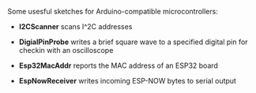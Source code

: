 Some usesful sketches for Arduino-compatible microcontrollers:

* <b>I2CScanner</b> scans I^2C addresses

* <b>DigialPinProbe</b> writes a brief square wave to a specified digital pin for checkin with an oscilloscope

* <b>Esp32MacAddr</b> reports the MAC address of an ESP32 board

* <b>EspNowReceiver</b> writes incoming ESP-NOW bytes to serial output


